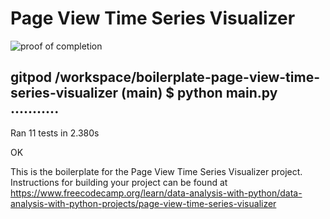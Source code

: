 # Page View Time Series Visualizer

![proof of completion](https://github.com/the-real-kodoninja/freecodecamp_page-view-time-series-visualizer/blob/main/captureit_3-12-2025_at_11-21-35.png)

gitpod /workspace/boilerplate-page-view-time-series-visualizer (main) $ python main.py
...........
----------------------------------------------------------------------
Ran 11 tests in 2.380s

OK

This is the boilerplate for the Page View Time Series Visualizer project. Instructions for building your project can be found at https://www.freecodecamp.org/learn/data-analysis-with-python/data-analysis-with-python-projects/page-view-time-series-visualizer
